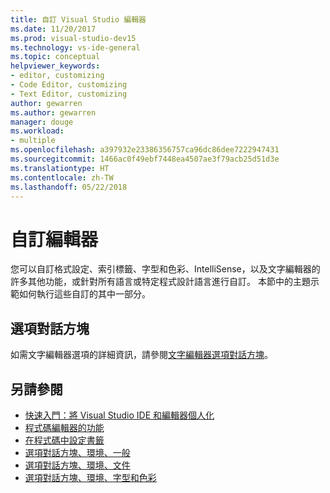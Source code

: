 ```yaml
---
title: 自訂 Visual Studio 編輯器
ms.date: 11/20/2017
ms.prod: visual-studio-dev15
ms.technology: vs-ide-general
ms.topic: conceptual
helpviewer_keywords:
- editor, customizing
- Code Editor, customizing
- Text Editor, customizing
author: gewarren
ms.author: gewarren
manager: douge
ms.workload:
- multiple
ms.openlocfilehash: a397932e23386356757ca96dc86dee7222947431
ms.sourcegitcommit: 1466ac0f49ebf7448ea4507ae3f79acb25d51d3e
ms.translationtype: HT
ms.contentlocale: zh-TW
ms.lasthandoff: 05/22/2018
---
```

# <a name="customize-the-editor"></a>自訂編輯器

您可以自訂格式設定、索引標籤、字型和色彩、IntelliSense，以及文字編輯器的許多其他功能，或針對所有語言或特定程式設計語言進行自訂。 本節中的主題示範如何執行這些自訂的其中一部分。

## <a name="options-dialog-box"></a>選項對話方塊

如需文字編輯器選項的詳細資訊，請參閱[文字編輯器選項對話方塊](../ide/reference/text-editor-options-dialog-box.md)。

## <a name="see-also"></a>另請參閱

- [快速入門：將 Visual Studio IDE 和編輯器個人化](../ide/quickstart-personalize-the-ide.md)
- [程式碼編輯器的功能](../ide/writing-code-in-the-code-and-text-editor.md)
- [在程式碼中設定書籤](../ide/setting-bookmarks-in-code.md)
- [選項對話方塊、環境、一般](../ide/reference/general-environment-options-dialog-box.md)
- [選項對話方塊、環境、文件](../ide/reference/documents-environment-options-dialog-box.md)
- [選項對話方塊、環境、字型和色彩](../ide/reference/fonts-and-colors-environment-options-dialog-box.md)